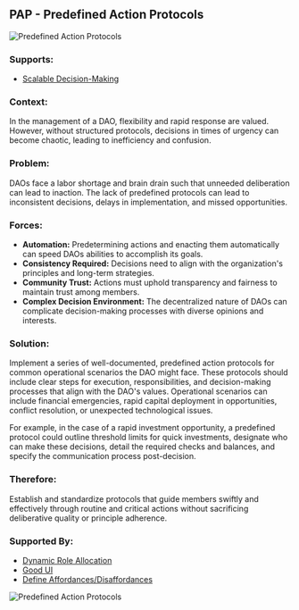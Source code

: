 ## PAP - Predefined Action Protocols

![Predefined Action Protocols](./output/illustrations/predefined_action_protocols.png)

### Supports:
* [Scalable Decision-Making](./scalable_decision_making.html)

### Context:
In the management of a DAO, flexibility and rapid response are valued. However, without structured protocols, decisions in times of urgency can become chaotic, leading to inefficiency and confusion.

### Problem:
DAOs face a labor shortage and brain drain such that unneeded deliberation can lead to inaction. The lack of predefined protocols can lead to inconsistent decisions, delays in implementation, and missed opportunities.

### Forces:
- **Automation:** Predetermining actions and enacting them automatically can speed DAOs abilities to accomplish its goals.
- **Consistency Required:** Decisions need to align with the organization's principles and long-term strategies.
- **Community Trust:** Actions must uphold transparency and fairness to maintain trust among members.
- **Complex Decision Environment:** The decentralized nature of DAOs can complicate decision-making processes with diverse opinions and interests.

### Solution:
Implement a series of well-documented, predefined action protocols for common operational scenarios the DAO might face. These protocols should include clear steps for execution, responsibilities, and decision-making processes that align with the DAO's values. Operational scenarios can include financial emergencies, rapid capital deployment in opportunities, conflict resolution, or unexpected technological issues.

For example, in the case of a rapid investment opportunity, a predefined protocol could outline threshold limits for quick investments, designate who can make these decisions, detail the required checks and balances, and specify the communication process post-decision.

### Therefore:
Establish and standardize protocols that guide members swiftly and effectively through routine and critical actions without sacrificing deliberative quality or principle adherence.

### Supported By:
* [Dynamic Role Allocation](./dynamic_role_allocation.html)
* [Good UI](./good_ui.html)
* [Define Affordances/Disaffordances](./define_affordances_disaffordances.html)

![Predefined Action Protocols](./output/predefined_action_protocols_specific_graph.png)
